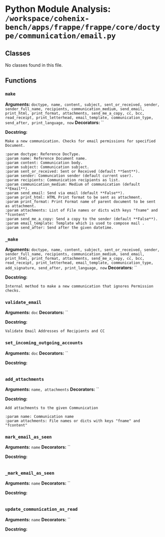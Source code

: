 # Python Module Analysis: `/workspace/cohenix-bench/apps/frappe/frappe/core/doctype/communication/email.py`

## Classes

No classes found in this file.


## Functions

### `make`
**Arguments:** `doctype, name, content, subject, sent_or_received, sender, sender_full_name, recipients, communication_medium, send_email, print_html, print_format, attachments, send_me_a_copy, cc, bcc, read_receipt, print_letterhead, email_template, communication_type, send_after, print_language, now`
**Decorators:** ``

**Docstring:**
```
Make a new communication. Checks for email permissions for specified Document.

:param doctype: Reference DocType.
:param name: Reference Document name.
:param content: Communication body.
:param subject: Communication subject.
:param sent_or_received: Sent or Received (default **Sent**).
:param sender: Communcation sender (default current user).
:param recipients: Communication recipients as list.
:param communication_medium: Medium of communication (default **Email**).
:param send_email: Send via email (default **False**).
:param print_html: HTML Print format to be sent as attachment.
:param print_format: Print Format name of parent document to be sent as attachment.
:param attachments: List of File names or dicts with keys "fname" and "fcontent"
:param send_me_a_copy: Send a copy to the sender (default **False**).
:param email_template: Template which is used to compose mail .
:param send_after: Send after the given datetime.
```
### `_make`
**Arguments:** `doctype, name, content, subject, sent_or_received, sender, sender_full_name, recipients, communication_medium, send_email, print_html, print_format, attachments, send_me_a_copy, cc, bcc, read_receipt, print_letterhead, email_template, communication_type, add_signature, send_after, print_language, now`
**Decorators:** ``

**Docstring:**
```
Internal method to make a new communication that ignores Permission checks.
```
### `validate_email`
**Arguments:** `doc`
**Decorators:** ``

**Docstring:**
```
Validate Email Addresses of Recipients and CC
```
### `set_incoming_outgoing_accounts`
**Arguments:** `doc`
**Decorators:** ``

**Docstring:**
```

```
### `add_attachments`
**Arguments:** `name, attachments`
**Decorators:** ``

**Docstring:**
```
Add attachments to the given Communication

:param name: Communication name
:param attachments: File names or dicts with keys "fname" and "fcontent"
```
### `mark_email_as_seen`
**Arguments:** `name`
**Decorators:** ``

**Docstring:**
```

```
### `_mark_email_as_seen`
**Arguments:** `name`
**Decorators:** ``

**Docstring:**
```

```
### `update_communication_as_read`
**Arguments:** `name`
**Decorators:** ``

**Docstring:**
```

```


